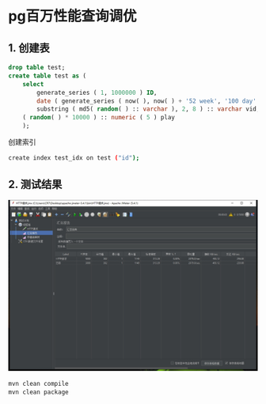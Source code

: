# pg百万性能查询调优


## 1. 创建表

```sql
drop table test;
create table test as (
	select
		generate_series ( 1, 1000000 ) ID,
		date ( generate_series ( now( ), now( ) + '52 week', '100 day' ) ) create_time,
		substring ( md5( random( ) :: varchar ), 2, 8 ) :: varchar vid,
	( random( ) * 10000 ) :: numeric ( 5 ) play 
	);
```

创建索引
```bash
create index test_idx on test ("id");
```

## 2. 测试结果

![](dashboard.png)

```bash
mvn clean compile
mvn clean package
```
